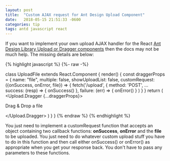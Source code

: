 ```yaml
---
layout: post
title:  "Custom AJAX request for Ant Design Upload Component"
date:   2018-05-15 21:51:33 -0600
categories: tip
tags: antd javascript react
---
```

If you want to implement your own upload AJAX handler for the React [Ant Design Library Upload or Dragger components](https://ant.design/components/upload/) 
then the docs may not be much help. The missing details are below:

{% highlight javascript %}
{%- raw -%}

class UploadFile extends React.Component {
  render() {
    const draggerProps = {
      name: "file",
      multiple: false,
      showUploadList: false,
      customRequest: ({onSuccess, onError, file}) => {
        fetch('/upload', {
          method: 'POST',
          ...
          success: (resp) => {
            onSuccess()
          },
          failure: (err) => {
            onError()
          }
        )
      }
    }
    return (
        <Upload.Dragger {...draggerProps}>
          <p classname="ant-upload-drag-icon">
            <Icon type="cloud-upload"/>
             Drag & Drop a file           
          </p>
        </Upload.Dragger>
    )
  }
}
{% endraw %}
{% endhighlight %}

You just need to implement a customRequest function that accepts an object containing two callback functions: __onSuccess__, 
__onError__ and the __file__ to be uploaded. You just need to do whatever custom upload stuff you have to do in this function 
and then call either onSuccess() or onError() as appropriate when you get your response back. You don't have to pass any 
parameters to these functions.


[jekyll-docs]: https://jekyllrb.com/docs/home
[jekyll-gh]:   https://github.com/jekyll/jekyll
[jekyll-talk]: https://talk.jekyllrb.com/

